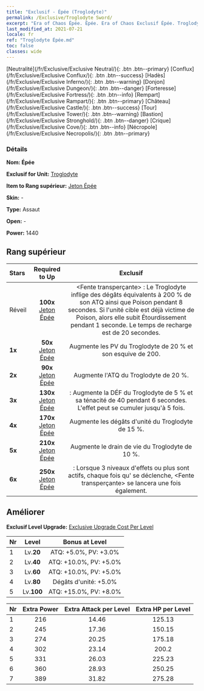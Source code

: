 ```yaml
---
title: "Exclusif - Épée (Troglodyte)"
permalink: /Exclusive/Troglodyte Sword/
excerpt: "Era of Chaos Épée. Épée. Era of Chaos Exclusif Épée. Troglodyte Exclusif."
last_modified_at: 2021-07-21
locale: fr
ref: "Troglodyte Épée.md"
toc: false
classes: wide
---
```

 [Neutralité](/fr/Exclusive/Exclusive Neutral/){: .btn .btn--primary} [Conflux](/fr/Exclusive/Exclusive Conflux/){: .btn .btn--success} [Hadès](/fr/Exclusive/Exclusive Inferno/){: .btn .btn--warning} [Donjon](/fr/Exclusive/Exclusive Dungeon/){: .btn .btn--danger} [Forteresse](/fr/Exclusive/Exclusive Fortress/){: .btn .btn--info} [Rempart](/fr/Exclusive/Exclusive Rampart/){: .btn .btn--primary} [Château](/fr/Exclusive/Exclusive Castle/){: .btn .btn--success} [Tour](/fr/Exclusive/Exclusive Tower/){: .btn .btn--warning} [Bastion](/fr/Exclusive/Exclusive Stronghold/){: .btn .btn--danger} [Crique](/fr/Exclusive/Exclusive Cove/){: .btn .btn--info} [Nécropole](/fr/Exclusive/Exclusive Necropolis/){: .btn .btn--primary} 

### Détails
 **Nom: Épée** 

 **Exclusif for Unit:** [Troglodyte](/fr/units/Troglodyte/) 

 **Item to Rang supérieur:** [Jeton Épée](/ItemsFR/con_912/)

 **Skin:** -

 **Type:** Assaut

 **Open:** -

 **Power:** 1440

## Rang supérieur

  |     Stars    |  Required to Up | Exclusif |
  |:-------------|:---------------:|:---------------:|
  |  Réveil  | **100x** [Jeton Épée](/ItemsFR/con_912/) | <Fente transperçante> : Le Troglodyte inflige des dégâts équivalents à 200 % de son ATQ ainsi que Poison pendant 8 secondes. Si l'unité cible est déjà victime de Poison, alors elle subit Étourdissement pendant 1 seconde. Le temps de recharge est de 20 secondes. |
  | **1x** <i class="fas fa-star"/> | **50x** [Jeton Épée](/ItemsFR/con_912/) | Augmente les PV du Troglodyte de 20 % et son esquive de 200. |
  | **2x** <i class="fas fa-star"/> | **90x** [Jeton Épée](/ItemsFR/con_912/) | Augmente l'ATQ du Troglodyte de 20 %. |
  | **3x** <i class="fas fa-star"/> | **130x** [Jeton Épée](/ItemsFR/con_912/) | <Odeur du briseur de sorts> : Augmente la DÉF du Troglodyte de 5 % et sa ténacité de 40 pendant 6 secondes. L'effet peut se cumuler jusqu'à 5 fois. |
  | **4x** <i class="fas fa-star"/> | **170x** [Jeton Épée](/ItemsFR/con_912/) | Augmente les dégâts d'unité du Troglodyte de 15 %. |
  | **5x** <i class="fas fa-star"/> | **210x** [Jeton Épée](/ItemsFR/con_912/) | Augmente le drain de vie du Troglodyte de 10 %. |
  | **6x** <i class="fas fa-star"/> | **250x** [Jeton Épée](/ItemsFR/con_912/) | <Odeur du briseur de sorts> : Lorsque 3 niveaux d'effets ou plus sont actifs, chaque fois qu'<Odeur du briseur de sorts> se déclenche, <Fente transperçante> se lancera une fois également. |


## Améliorer
 **Exclusif Level Upgrade:** [Exclusive Upgrade Cost Per Level](/Exclusive/ExclusiveUpgradeCostPerLevel/)

  |  Nr  |   Level  | Bonus at Level |
  |:-----|:--------:|:--------------:|
  | 1 | Lv.**20** | ATQ: +5.0%, PV: +3.0% |
  | 2 | Lv.**40** | ATQ: +10.0%, PV: +5.0% |
  | 3 | Lv.**60** | ATQ: +10.0%, PV: +5.0% |
  | 4 | Lv.**80** | Dégâts d'unité: +5.0% |
  | 5 | Lv.**100** | ATQ: +15.0%, PV: +8.0% |


  |  Nr  |  Extra Power | Extra Attack per Level | Extra HP per Level |
  |:-----|:--------:|:--------:|:--------:|
  | 1 | 216 | 14.46 | 125.13 |
  | 2 | 245 | 17.36 | 150.15 |
  | 3 | 274 | 20.25 | 175.18 |
  | 4 | 302 | 23.14 | 200.2 |
  | 5 | 331 | 26.03 | 225.23 |
  | 6 | 360 | 28.93 | 250.25 |
  | 7 | 389 | 31.82 | 275.28 |


